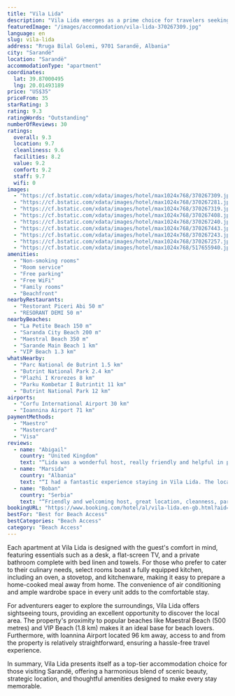 ```yaml
---
title: "Vila Lida"
description: "Vila Lida emerges as a prime choice for travelers seeking the perfect blend of comfort and convenience in Sarandë."
featuredImage: "/images/accommodation/vila-lida-370267309.jpg"
language: en
slug: vila-lida
address: "Rruga Bilal Golemi, 9701 Sarandë, Albania"
city: "Sarandë"
location: "Sarandë"
accommodationType: "apartment"
coordinates:
  lat: 39.87000495
  lng: 20.01493189
price: "US$35"
priceFrom: 35
starRating: 3
rating: 9.3
ratingWords: "Outstanding"
numberOfReviews: 30
ratings:
  overall: 9.3
  location: 9.7
  cleanliness: 9.6
  facilities: 8.2
  value: 9.2
  comfort: 9.2
  staff: 9.7
  wifi: 0
images:
  - "https://cf.bstatic.com/xdata/images/hotel/max1024x768/370267309.jpg?k=e8ea970749d621c24365230bd53e1791ac9a20d3f3ffb0bf4c49fc3e272f3b4a&o=&hp=1"
  - "https://cf.bstatic.com/xdata/images/hotel/max1024x768/370267281.jpg?k=71ad7a438662a2725978de47b6e24fa98ef37104120191cd6ff405a90accda59&o=&hp=1"
  - "https://cf.bstatic.com/xdata/images/hotel/max1024x768/370267319.jpg?k=92bd39416343fc86e04b4088e2f9426d7d877b6efc57b9b64ca3abb9ba9c9cf3&o=&hp=1"
  - "https://cf.bstatic.com/xdata/images/hotel/max1024x768/370267408.jpg?k=14eab09b67d5b5a6f45c8ae5fddc4d35f6f478a96b4e3d0fa49490442a71b3b6&o=&hp=1"
  - "https://cf.bstatic.com/xdata/images/hotel/max1024x768/370267240.jpg?k=3f4699e53683a91c71bd3ce2a1139dcf7f648d025ccfd12e1cda33f705b3dcf7&o=&hp=1"
  - "https://cf.bstatic.com/xdata/images/hotel/max1024x768/370267443.jpg?k=bc9680f39bf6c04fa5423f8f901b95e699363f66a3160a57d11105cdd5806e0a&o=&hp=1"
  - "https://cf.bstatic.com/xdata/images/hotel/max1024x768/370267243.jpg?k=b8c34f4041893193d0053062e59de295aef040ef2ed05a383de8c2f9bc76380b&o=&hp=1"
  - "https://cf.bstatic.com/xdata/images/hotel/max1024x768/370267257.jpg?k=021fa1bf7177ab9f6a3b9c127481204908d8d5aac76325f40fbabb4b2d6b88d5&o=&hp=1"
  - "https://cf.bstatic.com/xdata/images/hotel/max1024x768/517655940.jpg?k=d16a8baac32dc434fb48143e5f816d5e91a6c95e95d98e6b6df763b940043df0&o=&hp=1"
amenities:
  - "Non-smoking rooms"
  - "Room service"
  - "Free parking"
  - "Free WiFi"
  - "Family rooms"
  - "Beachfront"
nearbyRestaurants:
  - "Restorant Piceri Abi 50 m"
  - "RESORANT DEMI 50 m"
nearbyBeaches:
  - "La Petite Beach 150 m"
  - "Saranda City Beach 200 m"
  - "Maestral Beach 350 m"
  - "Sarande Main Beach 1 km"
  - "VIP Beach 1.3 km"
whatsNearby:
  - "Parc National de Butrint 1.5 km"
  - "Butrint National Park 2.4 km"
  - "Plazhi I Krorezes 8 km"
  - "Parku Kombetar I Butrintit 11 km"
  - "Butrint National Park 12 km"
airports:
  - "Corfu International Airport 30 km"
  - "Ioannina Airport 71 km"
paymentMethods:
  - "Maestro"
  - "Mastercard"
  - "Visa"
reviews:
  - name: "Abigail"
    country: "United Kingdom"
    text: "“Lida was a wonderful host, really friendly and helpful in providing local information, she even drove us to the bus station. Great location just a few minutes walk to the beachfront with plenty of bars and restaurants. Loved the balcony with sea...”"
  - name: "Marsida"
    country: "Albania"
    text: "“I had a fantastic experience staying in Vila Lida. The location was perfect, just 2 min walk from the beach and the nightclubs. The apartment itself was impeccably clean and well-maintained. The best part was the friendly and welcoming atmosphere...”"
  - name: "Boban"
    country: "Serbia"
    text: "“Friendly and welcoming host, great location, cleanness, parking spot”"
bookingURL: "https://www.booking.com/hotel/al/vila-lida.en-gb.html?aid=8035640"
bestFor: "Best for Beach Access"
bestCategories: "Beach Access"
category: "Beach Access"
---
```


Each apartment at Vila Lida is designed with the guest's comfort in mind, featuring essentials such as a desk, a flat-screen TV, and a private bathroom complete with bed linen and towels. For those who prefer to cater to their culinary needs, select rooms boast a fully equipped kitchen, including an oven, a stovetop, and kitchenware, making it easy to prepare a home-cooked meal away from home. The convenience of air conditioning and ample wardrobe space in every unit adds to the comfortable stay.

For adventurers eager to explore the surroundings, Vila Lida offers sightseeing tours, providing an excellent opportunity to discover the local area. The property's proximity to popular beaches like Maestral Beach (500 metres) and VIP Beach (1.8 km) makes it an ideal base for beach lovers. Furthermore, with Ioannina Airport located 96 km away, access to and from the property is relatively straightforward, ensuring a hassle-free travel experience.

In summary, Vila Lida presents itself as a top-tier accommodation choice for those visiting Sarandë, offering a harmonious blend of scenic beauty, strategic location, and thoughtful amenities designed to make every stay memorable.